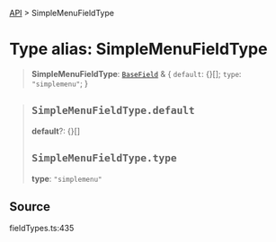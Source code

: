 [API](../index.md) > SimpleMenuFieldType

# Type alias: SimpleMenuFieldType

> **SimpleMenuFieldType**: [`BaseField`](type-alias.BaseField.md) & \{
  `default`: \{}[];
  `type`: `"simplemenu"`;
 }

> ## `SimpleMenuFieldType.default`
>
> **default**?: \{}[]
>
> ## `SimpleMenuFieldType.type`
>
> **type**: `"simplemenu"`
>
>

## Source

fieldTypes.ts:435
